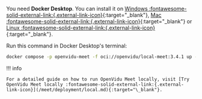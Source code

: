 You need **Docker Desktop**. You can install it on [Windows :fontawesome-solid-external-link:{.external-link-icon}](https://docs.docker.com/desktop/setup/install/windows-install/){:target="\_blank"}, [Mac :fontawesome-solid-external-link:{.external-link-icon}](https://docs.docker.com/desktop/setup/install/mac-install/){:target="\_blank"} or [Linux :fontawesome-solid-external-link:{.external-link-icon}](http://docs.docker.com/desktop/setup/install/linux/){:target="\_blank"}.

Run this command in Docker Desktop's terminal:

```bash
docker compose -p openvidu-meet -f oci://openvidu/local-meet:3.4.1 up -y openvidu-meet-init
```

!!! info

    For a detailed guide on how to run OpenVidu Meet locally, visit [Try OpenVidu Meet locally :fontawesome-solid-external-link:{.external-link-icon}](/meet/deployment/local.md){:target="\_blank"}.

